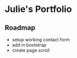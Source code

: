 # Julie's Portfolio

## Roadmap

* setup working contact form
* add in bootstrap
* create page scroll